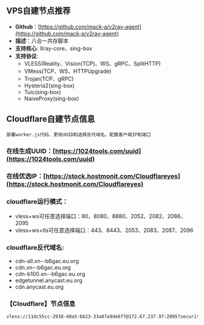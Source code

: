 ## VPS自建节点推荐
+ **Github**：[https://github.com/mack-a/v2ray-agent](https://github.com/mack-a/v2ray-agent)
+ **描述**：八合一共存脚本
+ **支持核心**: Xray-core、sing-box 
+ **支持协议**:
    + VLESS(Reality、Vision(TCP)、WS、gRPC、SplitHTTP)
    + VMess(TCP、WS、HTTPUpgrade)
    + Trojan(TCP、gRPC)
    + Hysteria2(sing-box)
    + Tuic(sing-box)
    + NaiveProxy(sing-box)


## Cloudflare自建节点信息
```部署worker.js代码，更改UUID和选择反代域名，配置客户端IP和端口```

### **在线生成UUID**：[https://1024tools.com/uuid](https://1024tools.com/uuid)
### **在线优选IP**：[https://stock.hostmonit.com/Cloudflareyes](https://stock.hostmonit.com/Cloudflareyes)

### cloudflare运行模式：
+ vless+ws可任意选择端口：80、8080、8880、2052、2082、2086、2095
+ vless+ws+tls可任意选择端口：443、8443、2053、2083、2087、2096

### cloudflare反代域名:
+ cdn-all.xn--b6gac.eu.org
+ cdn.xn--b6gac.eu.org
+ cdn-b100.xn--b6gac.eu.org
+ edgetunnel.anycast.eu.org
+ cdn.anycast.eu.org

### 【Cloudflare】节点信息
```bash
vless://11dc55cc-2938-40a5-bb23-33a87a9de6f7@172.67.237.97:2095?security=&sni=vless.ztonlly.workers.dev&fp=randomized&type=ws&path=/?ed%3D2048&host=vless.ztonlly.workers.dev&encryption=none#vless.ztonlly.workers.dev
```
